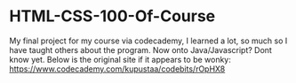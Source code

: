 # HTML-CSS-100-Of-Course
My final project for my course via codecademy, I learned a lot, so much so I have taught others about the program. 
Now onto Java/Javascript?
Dont know yet.
Below is the original site if it appears to be wonky:
https://www.codecademy.com/kupustaa/codebits/rOpHX8
